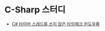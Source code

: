 # C-Sharp 스터디

- [C# 타이머 스레드를 쓰지 않은 타임체크 윈도우폼](https://github.com/han-jojo/review/blob/master/csharp/assignment1/TimeCheck.cs)